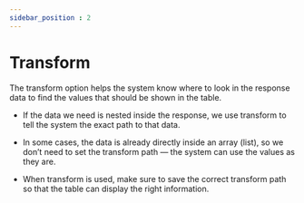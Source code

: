```yaml
---
sidebar_position : 2
---
```


# Transform

The transform option helps the system know where to look in the response data to find the values that should be shown in the table.

  - If the data we need is nested inside the response, we use transform to tell the system the exact path to that data.

  - In some cases, the data is already directly inside an array (list), so we don’t need to set the transform path — the system can use the values as they are.

  - When transform is used, make sure to save the correct transform path so that the table can display the right information.